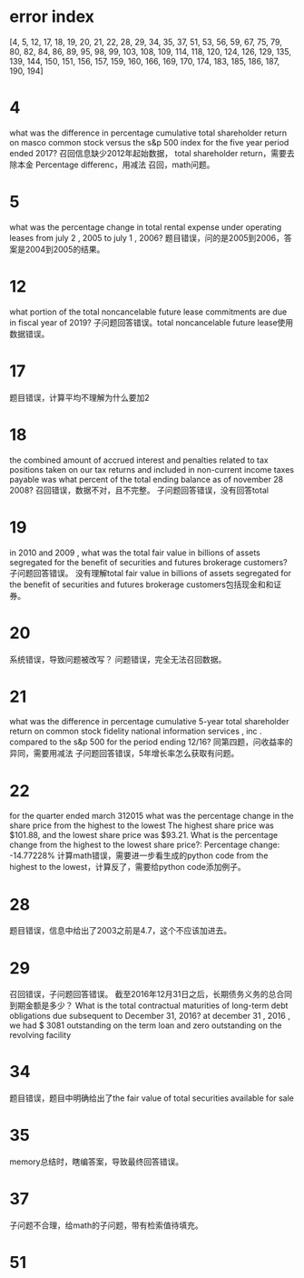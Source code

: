 
# error index
[4, 5, 12, 17, 18, 19, 20, 21, 22, 28, 29, 34, 35, 37, 51, 53, 56, 59, 67, 75, 79, 80, 82, 84, 86, 89, 95, 98, 99, 103, 108, 109, 114, 118, 120, 124, 126, 129, 135, 139, 144, 150, 151, 156, 157, 159, 160, 166, 169, 170, 174, 183, 185, 186, 187, 190, 194]

# 4
what was the difference in percentage cumulative total shareholder return on masco common stock versus the s&p 500 index for the five year period ended 2017?
召回信息缺少2012年起始数据，
total shareholder return，需要去除本金
Percentage differenc，用减法
召回，math问题。


# 5
what was the percentage change in total rental expense under operating leases from july 2 , 2005 to july 1 , 2006?
题目错误，问的是2005到2006，答案是2004到2005的结果。

# 12
what portion of the total noncancelable future lease commitments are due in fiscal year of 2019?
子问题回答错误。total noncancelable future lease使用数据错误。

# 17
题目错误，计算平均不理解为什么要加2

# 18
the combined amount of accrued interest and penalties related to tax positions taken on our tax returns and included in non-current income taxes payable was what percent of the total ending balance as of november 28 2008?
召回错误，数据不对，且不完整。
子问题回答错误，没有回答total

# 19
in 2010 and 2009 , what was the total fair value in billions of assets segregated for the benefit of securities and futures brokerage customers?
子问题回答错误。
没有理解total fair value in billions of assets segregated for the benefit of securities and futures brokerage customers包括现金和和证券。


# 20
系统错误，导致问题被改写？
问题错误，完全无法召回数据。

# 21
what was the difference in percentage cumulative 5-year total shareholder return on common stock fidelity national information services , inc . compared to the s&p 500 for the period ending 12/16?
同第四题，问收益率的异同，需要用减法
子问题回答错误，5年增长率怎么获取有问题。

# 22
for the quarter ended march 312015 what was the percentage change in the share price from the highest to the lowest
The highest share price was $101.88, and the lowest share price was $93.21. What is the percentage change from the highest to the lowest share price?: Percentage change: -14.77228%
计算math错误，需要进一步看生成的python code
from the highest to the lowest，计算反了，需要给python code添加例子。

# 28
题目错误，信息中给出了2003之前是4.7，这个不应该加进去。


# 29
召回错误，子问题回答错误。
截至2016年12月31日之后，长期债务义务的总合同到期金额是多少？
What is the total contractual maturities of long-term debt obligations due subsequent to December 31, 2016?
at december 31 , 2016 , we had $ 3081 outstanding on the term loan and zero outstanding on the revolving facility 

# 34
题目错误，题目中明确给出了the fair value of total securities available for sale 

# 35
memory总结时，瞎编答案，导致最终回答错误。

# 37
子问题不合理，给math的子问题，带有检索值待填充。

# 51



